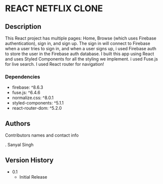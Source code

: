 # REACT NETFLIX CLONE

## Description

This React project has multiple pages: Home, Browse (which uses Firebase authentication), sign in, and sign up. The sign in will connect to Firebase when a user tries to sign in, and when a user signs up, i used Firebase auth to store the user in the Firebase auth database. I built this app using React and uses Styled Components for all the styling we implement. i used Fuse.js for live search. I used React router for navigation!


### Dependencies

* firebase: ^8.6.3
* fuse.js: ^6.4.6
* normalize.css: ^8.0.1
* styled-components: ^5.1.1
* react-router-dom: ^5.2.0

## Authors

Contributors names and contact info

. Sanyal Singh  

## Version History
* 0.1
    * Initial Release
